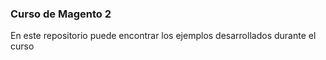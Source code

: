 ### Curso de Magento 2

En este repositorio puede encontrar los ejemplos desarrollados durante el curso